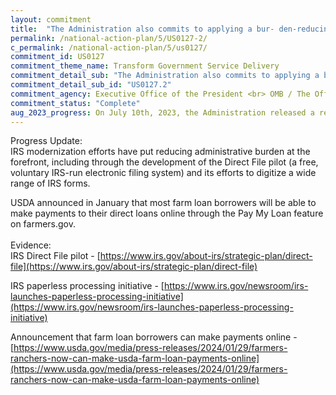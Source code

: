 ```yaml
---
layout: commitment
title:  "The Administration also commits to applying a bur- den-reducing lens to implementation of major initiatives, as it did with the implementation of the application for student loan debt relief launched in October 2022. "
permalink: /national-action-plan/5/US0127-2/
c_permalink: /national-action-plan/5/us0127/
commitment_id: US0127
commitment_theme_name: Transform Government Service Delivery
commitment_detail_sub: "The Administration also commits to applying a bur- den-reducing lens to implementation of major initiatives, as it did with the implementation of the application for student loan debt relief launched in October 2022. "
commitment_detail_sub_id: "US0127.2"
commitment_agency: Executive Office of the President <br> OMB / The Office of Performance and Personnel Management
commitment_status: "Complete"
aug_2023_progress: On July 10th, 2023, the Administration released a report summarizing the progress across the Federal government to identify and reduce burdens that individuals, families, and small businesses face every day when interacting with government programs. This new report provides concrete actions agencies have taken, such as:<br>* The Department of Homeland Security’s efforts to proactively reduce burden on individuals using mobile drivers’ licenses as identification when flying<br>* The Social Security Administration’s efforts to simplify and streamline recertification of disability status (also known as Continuing Disability Review)<br>* The Internal Revenue Service's efforts to improve IRS technology and deliver a modernized taxpayer experience by exploring new services, such as a free, voluntary IRS-run electronic filing system (also called Direct File)<br><br>Other examples can be found in the full report:<a href="https://www.whitehouse.gov/wp-content/uploads/2023/07/OIRA-2023-Burden-Reduction-Report.pdf">https://www.whitehouse.gov/wp-content/uploads/2023/07/OIRA-2023-Burden-Reduction-Report.pdf</a>
---
```

Progress Update: <br>
IRS modernization efforts have put reducing administrative burden at the forefront, including through the development of the Direct File pilot (a free, voluntary IRS-run electronic filing system) and its efforts to digitize a wide range of IRS forms.
 
USDA announced in January that most farm loan borrowers will be able to make payments to their direct loans online through the Pay My Loan feature on farmers.gov.<br>
<br>
Evidence: <br>
IRS Direct File pilot - [https://www.irs.gov/about-irs/strategic-plan/direct-file](https://www.irs.gov/about-irs/strategic-plan/direct-file)
 
IRS paperless processing initiative - [https://www.irs.gov/newsroom/irs-launches-paperless-processing-initiative](https://www.irs.gov/newsroom/irs-launches-paperless-processing-initiative)
 
Announcement that farm loan borrowers can make payments online - [https://www.usda.gov/media/press-releases/2024/01/29/farmers-ranchers-now-can-make-usda-farm-loan-payments-online](https://www.usda.gov/media/press-releases/2024/01/29/farmers-ranchers-now-can-make-usda-farm-loan-payments-online)
